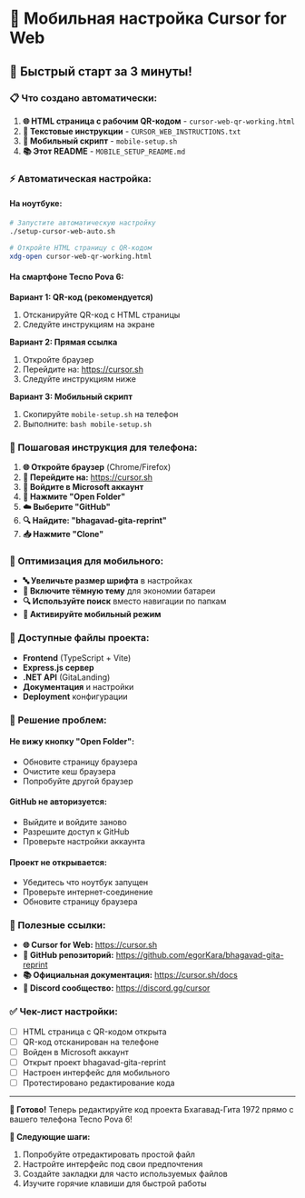 # 📱 **Мобильная настройка Cursor for Web**

## 🚀 **Быстрый старт за 3 минуты!**

### **📋 Что создано автоматически:**

1. **🌐 HTML страница с рабочим QR-кодом** - `cursor-web-qr-working.html`
2. **📝 Текстовые инструкции** - `CURSOR_WEB_INSTRUCTIONS.txt`
3. **🔧 Мобильный скрипт** - `mobile-setup.sh`
4. **📚 Этот README** - `MOBILE_SETUP_README.md`

### **⚡ Автоматическая настройка:**

#### **На ноутбуке:**
```bash
# Запустите автоматическую настройку
./setup-cursor-web-auto.sh

# Откройте HTML страницу с QR-кодом
xdg-open cursor-web-qr-working.html
```

#### **На смартфоне Tecno Pova 6:**

**Вариант 1: QR-код (рекомендуется)**
1. Отсканируйте QR-код с HTML страницы
2. Следуйте инструкциям на экране

**Вариант 2: Прямая ссылка**
1. Откройте браузер
2. Перейдите на: https://cursor.sh
3. Следуйте инструкциям ниже

**Вариант 3: Мобильный скрипт**
1. Скопируйте `mobile-setup.sh` на телефон
2. Выполните: `bash mobile-setup.sh`

### **📱 Пошаговая инструкция для телефона:**

1. **🌐 Откройте браузер** (Chrome/Firefox)
2. **🔗 Перейдите на:** https://cursor.sh
3. **🔑 Войдите в Microsoft аккаунт**
4. **📁 Нажмите "Open Folder"**
5. **☁️  Выберите "GitHub"**
6. **🔍 Найдите: "bhagavad-gita-reprint"**
7. **📥 Нажмите "Clone"**

### **🎯 Оптимизация для мобильного:**

- **🔤 Увеличьте размер шрифта** в настройках
- **🌙 Включите тёмную тему** для экономии батареи
- **🔍 Используйте поиск** вместо навигации по папкам
- **📱 Активируйте мобильный режим**

### **📁 Доступные файлы проекта:**

- **Frontend** (TypeScript + Vite)
- **Express.js сервер**
- **.NET API** (GitaLanding)
- **Документация** и настройки
- **Deployment** конфигурации

### **🚨 Решение проблем:**

#### **Не вижу кнопку "Open Folder":**
- Обновите страницу браузера
- Очистите кеш браузера
- Попробуйте другой браузер

#### **GitHub не авторизуется:**
- Выйдите и войдите заново
- Разрешите доступ к GitHub
- Проверьте настройки аккаунта

#### **Проект не открывается:**
- Убедитесь что ноутбук запущен
- Проверьте интернет-соединение
- Обновите страницу браузера

### **🔗 Полезные ссылки:**

- **🌐 Cursor for Web:** https://cursor.sh
- **📁 GitHub репозиторий:** https://github.com/egorKara/bhagavad-gita-reprint
- **📚 Официальная документация:** https://cursor.sh/docs
- **💬 Discord сообщество:** https://discord.gg/cursor

### **✅ Чек-лист настройки:**

- [ ] HTML страница с QR-кодом открыта
- [ ] QR-код отсканирован на телефоне
- [ ] Войден в Microsoft аккаунт
- [ ] Открыт проект bhagavad-gita-reprint
- [ ] Настроен интерфейс для мобильного
- [ ] Протестировано редактирование кода

---

**🎉 Готово!** Теперь редактируйте код проекта Бхагавад-Гита 1972 прямо с вашего телефона Tecno Pova 6!

**📱 Следующие шаги:**
1. Попробуйте отредактировать простой файл
2. Настройте интерфейс под свои предпочтения
3. Создайте закладки для часто используемых файлов
4. Изучите горячие клавиши для быстрой работы
